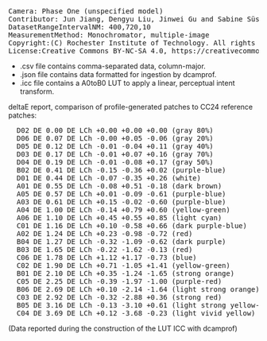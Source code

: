 <pre>
Camera: Phase One (unspecified model)
Contributor: Jun Jiang, Dengyu Liu, Jinwei Gu and Sabine Süsstrunk, http://www.gujinwei.org/research/camspec/db.html
DatasetRangeIntervalNM: 400,720,10
MeasurementMethod: Monochromator, multiple-image
Copyright:(C) Rochester Institute of Technology. All rights reserved.
License:Creative Commons BY-NC-SA 4.0, https://creativecommons.org/licenses/by-nc-sa/4.0/legalcode
</pre>

- .csv file contains comma-separated data, column-major.
- .json file contains data formatted for ingestion by dcamprof.
- .icc file contains a A0toB0 LUT to apply a linear, perceptual intent transform.

deltaE report, comparison of profile-generated patches to CC24 reference patches:
<pre>
  D02 DE 0.00 DE LCh +0.00 +0.00 +0.00 (gray 80%)
  D06 DE 0.07 DE LCh -0.00 +0.05 -0.06 (gray 20%)
  D05 DE 0.12 DE LCh -0.01 -0.04 +0.11 (gray 40%)
  D03 DE 0.17 DE LCh -0.01 +0.07 +0.16 (gray 70%)
  D04 DE 0.19 DE LCh -0.01 -0.08 +0.17 (gray 50%)
  B02 DE 0.41 DE LCh -0.15 -0.36 +0.02 (purple-blue)
  D01 DE 0.44 DE LCh -0.07 -0.35 +0.26 (white)
  A01 DE 0.55 DE LCh -0.08 +0.51 -0.18 (dark brown)
  A05 DE 0.57 DE LCh +0.01 -0.09 -0.61 (purple-blue)
  A03 DE 0.61 DE LCh +0.15 -0.02 -0.60 (purple-blue)
  A04 DE 1.00 DE LCh -0.14 +0.79 +0.60 (yellow-green)
  A06 DE 1.10 DE LCh +0.45 +0.55 +0.85 (light cyan)
  C01 DE 1.16 DE LCh +0.10 -0.58 +0.66 (dark purple-blue)
  A02 DE 1.24 DE LCh +0.23 -0.98 -0.72 (red)
  B04 DE 1.27 DE LCh -0.32 -1.09 -0.62 (dark purple)
  B03 DE 1.65 DE LCh -0.22 -1.62 -0.13 (red)
  C06 DE 1.78 DE LCh +1.12 +1.17 -0.73 (blue)
  C02 DE 1.90 DE LCh +0.71 -1.05 +1.41 (yellow-green)
  B01 DE 2.10 DE LCh +0.35 -1.24 -1.65 (strong orange)
  C05 DE 2.25 DE LCh -0.39 -1.97 -1.00 (purple-red)
  B06 DE 2.69 DE LCh +0.10 -2.14 -1.64 (light strong orange)
  C03 DE 2.92 DE LCh -0.32 -2.88 +0.36 (strong red)
  B05 DE 3.16 DE LCh -0.13 -3.10 +0.61 (light strong yellow-green)
  C04 DE 3.69 DE LCh +0.12 -3.68 -0.23 (light vivid yellow)
</pre>

(Data reported during the construction of the LUT ICC with dcamprof)
